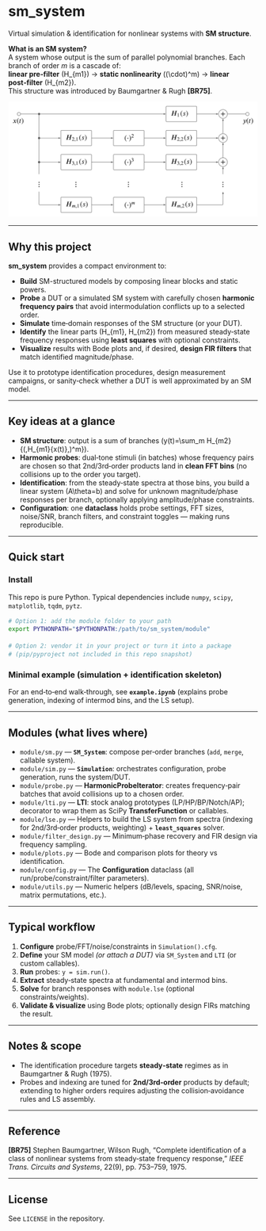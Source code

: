 # sm_system

Virtual simulation & identification for nonlinear systems with **SM structure**.

**What is an SM system?**  
A system whose output is the sum of parallel polynomial branches. Each branch of order *m* is a cascade of:  
**linear pre‑filter** \(H_{m1}\) → **static nonlinearity** \((\cdot)^m\) → **linear post‑filter** \(H_{m2}\).  
This structure was introduced by Baumgartner & Rugh **[BR75]**.

![SM-System](https://github.com/2mrwolke/sm_system/blob/main/SM.png)

---

## Why this project
**sm_system** provides a compact environment to:
- **Build** SM-structured models by composing linear blocks and static powers.
- **Probe** a DUT or a simulated SM system with carefully chosen **harmonic frequency pairs** that avoid intermodulation conflicts up to a selected order.
- **Simulate** time‑domain responses of the SM structure (or your DUT).
- **Identify** the linear parts \(H_{m1}, H_{m2}\) from measured steady‑state frequency responses using **least squares** with optional constraints.
- **Visualize** results with Bode plots and, if desired, **design FIR filters** that match identified magnitude/phase.

Use it to prototype identification procedures, design measurement campaigns, or sanity‑check whether a DUT is well approximated by an SM model.

---

## Key ideas at a glance
- **SM structure**: output is a sum of branches \(y(t)=\sum_m H_{m2}\{(\,H_{m1}\{x(t)\}\,)^m\}\).
- **Harmonic probes**: dual‑tone stimuli (in batches) whose frequency pairs are chosen so that 2nd/3rd‑order products land in **clean FFT bins** (no collisions up to the order you target).
- **Identification**: from the steady‑state spectra at those bins, you build a linear system \(A\theta=b\) and solve for unknown magnitude/phase responses per branch, optionally applying amplitude/phase constraints.
- **Configuration**: one **dataclass** holds probe settings, FFT sizes, noise/SNR, branch filters, and constraint toggles — making runs reproducible.

---

## Quick start

### Install
This repo is pure Python. Typical dependencies include `numpy`, `scipy`, `matplotlib`, `tqdm`, `pytz`.
```bash
# Option 1: add the module folder to your path
export PYTHONPATH="$PYTHONPATH:/path/to/sm_system/module"

# Option 2: vendor it in your project or turn it into a package
# (pip/pyproject not included in this repo snapshot)
```

### Minimal example (simulation + identification skeleton)

For an end‑to‑end walk‑through, see **`example.ipynb`** (explains probe generation, indexing of intermod bins, and the LS setup).

---

## Modules (what lives where)
- `module/sm.py` — **`SM_System`**: compose per‑order branches (`add`, `merge`, callable system).
- `module/sim.py` — **`Simulation`**: orchestrates configuration, probe generation, runs the system/DUT.
- `module/probe.py` — **HarmonicProbeIterator**: creates frequency‑pair batches that avoid collisions up to a chosen order.
- `module/lti.py` — **LTI**: stock analog prototypes (LP/HP/BP/Notch/AP); decorator to wrap them as SciPy **TransferFunction** or callables.
- `module/lse.py` — Helpers to build the LS system from spectra (indexing for 2nd/3rd‑order products, weighting) + **`least_squares`** solver.
- `module/filter_design.py` — Minimum‑phase recovery and FIR design via frequency sampling.
- `module/plots.py` — Bode and comparison plots for theory vs identification.
- `module/config.py` — The **Configuration** dataclass (all run/probe/constraint/filter parameters).
- `module/utils.py` — Numeric helpers (dB/levels, spacing, SNR/noise, matrix permutations, etc.).

---

## Typical workflow
1. **Configure** probe/FFT/noise/constraints in `Simulation().cfg`.
2. **Define** your SM model *(or attach a DUT)* via `SM_System` and `LTI` (or custom callables).
3. **Run** probes: `y = sim.run()`.
4. **Extract** steady‑state spectra at fundamental and intermod bins.
5. **Solve** for branch responses with `module.lse` (optional constraints/weights).
6. **Validate & visualize** using Bode plots; optionally design FIRs matching the result.

---

## Notes & scope
- The identification procedure targets **steady‑state** regimes as in Baumgartner & Rugh (1975).
- Probes and indexing are tuned for **2nd/3rd‑order** products by default; extending to higher orders requires adjusting the collision‑avoidance rules and LS assembly.

---

## Reference
**[BR75]** Stephen Baumgartner, Wilson Rugh, “Complete identification of a class of nonlinear systems from steady‑state frequency response,” *IEEE Trans. Circuits and Systems*, 22(9), pp. 753–759, 1975.

---

## License
See `LICENSE` in the repository.
